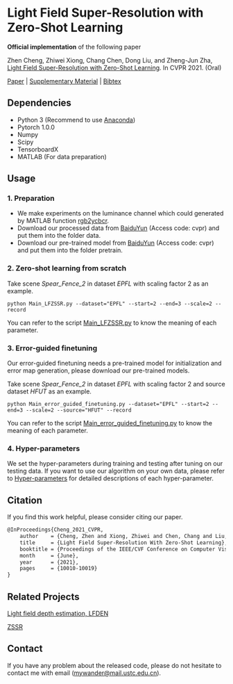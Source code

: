 # Light Field Super-Resolution with Zero-Shot Learning

**Official implementation** of the following paper

Zhen Cheng, Zhiwei Xiong, Chang Chen, Dong Liu, and Zheng-Jun Zha, [Light Field Super-Resolution with Zero-Shot Learning](https://openaccess.thecvf.com/content/CVPR2021/html/Cheng_Light_Field_Super-Resolution_With_Zero-Shot_Learning_CVPR_2021_paper.html). In CVPR 2021. (Oral)



[Paper](https://openaccess.thecvf.com/content/CVPR2021/papers/Cheng_Light_Field_Super-Resolution_With_Zero-Shot_Learning_CVPR_2021_paper.pdf) | [Supplementary Material](https://openaccess.thecvf.com/content/CVPR2021/supplemental/Cheng_Light_Field_Super-Resolution_CVPR_2021_supplemental.pdf) | [Bibtex](https://github.com/Joechann0831/LFZSSR#citation)



## Dependencies

- Python 3 (Recommend to use [Anaconda](https://www.anaconda.com/download/#linux))
- Pytorch 1.0.0
- Numpy
- Scipy
- TensorboardX
- MATLAB (For data preparation)



## Usage

### 1. Preparation

- We make experiments on the luminance channel which could generated by MATLAB function [rgb2ycbcr](https://www.mathworks.com/help/images/ref/rgb2ycbcr.html).
- Download our processed data from [BaiduYun](https://pan.baidu.com/s/1pwj4BcKjmPIz_YJ9ZzXktQ) (Access code: cvpr) and put them into the folder data. 
- Download our pre-trained model from [BaiduYun](https://pan.baidu.com/s/1J8JZsY52uan3AKelNbq4Vw) (Access code: cvpr) and put them into the folder pretrain.



### 2. Zero-shot learning from scratch

Take scene *Spear_Fence_2* in dataset *EPFL* with scaling factor 2 as an example.

```shell
python Main_LFZSSR.py --dataset="EPFL" --start=2 --end=3 --scale=2 --record
```

You can refer to the script [Main_LFZSSR.py](https://github.com/Joechann0831/LFZSSR/blob/master/Main_LFZSSR.py) to know the meaning of each parameter. 

### 3. Error-guided finetuning

Our error-guided finetuning needs a pre-trained model for initialization and error map generation, please download our pre-trained models.

Take scene *Spear_Fence_2* in dataset *EPFL* with scaling factor 2 and source dataset *HFUT* as an example.

```shell
python Main_error_guided_finetuning.py --dataset="EPFL" --start=2 --end=3 --scale=2 --source="HFUT" --record
```

You can refer to the script [Main_error_guided_finetuning.py](https://github.com/Joechann0831/LFZSSR/blob/master/Main_error_guided_finetuning.py) to know the meaning of each parameter.

### 4. Hyper-parameters

We set the hyper-parameters during training and testing after tuning on our testing data. If you want to use our algorithm on your own data, please refer to [Hyper-parameters](https://github.com/Joechann0831/LFZSSR/tree/master/hyper-parameters) for detailed descriptions of each hyper-parameter.

## Citation

If you find this work helpful, please consider citing our paper.

```latex
@InProceedings{Cheng_2021_CVPR,
    author    = {Cheng, Zhen and Xiong, Zhiwei and Chen, Chang and Liu, Dong and Zha, Zheng-Jun},
    title     = {Light Field Super-Resolution With Zero-Shot Learning},
    booktitle = {Proceedings of the IEEE/CVF Conference on Computer Vision and Pattern Recognition (CVPR)},
    month     = {June},
    year      = {2021},
    pages     = {10010-10019}
}
```

## Related Projects

[Light field depth estimation, LFDEN](https://github.com/JiayongO-O/LFDEN)

[ZSSR](https://github.com/assafshocher/ZSSR)

## Contact

If you have any problem about the released code, please do not hesitate to contact me with email (mywander@mail.ustc.edu.cn).